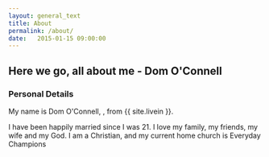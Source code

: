 ```yaml
---
layout: general_text
title: About
permalink: /about/
date:   2015-01-15 09:00:00
---
```


## Here we go, all about me - Dom O'Connell

### Personal Details
My name is Dom O'Connell, <span class="myage"></span>, from {{ site.livein }}.

I have been happily married since I was 21. I love my family, my friends, my wife and my God. I am a Christian, and my current home church is Everyday Champions



